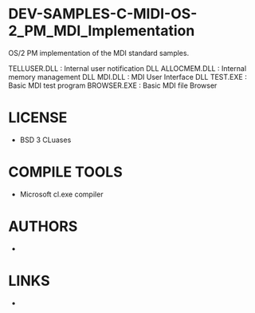 # DEV-SAMPLES-C-MIDI-OS-2_PM_MDI_Implementation
OS/2 PM implementation of the MDI standard samples.

  TELLUSER.DLL : Internal user notification DLL
  ALLOCMEM.DLL : Internal memory management DLL
  MDI.DLL      : MDI User Interface DLL
  TEST.EXE     : Basic MDI test program
  BROWSER.EXE  : Basic MDI file Browser

LICENSE
===============
* BSD 3 CLuases

COMPILE TOOLS
===============
* Microsoft cl.exe compiler
 
AUTHORS
===============
* 

LINKS
===============
* 
